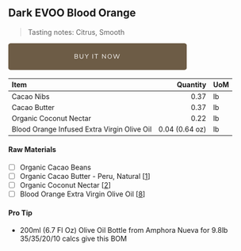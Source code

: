 ## Dark EVOO Blood Orange
> Tasting notes: Citrus, Smooth

[![Buy Now](/assets/images/buy-now.png "Buy Now")](https://shop.osocra.com/collections/bars/products/21121816)

| Item | Quantity | UoM  |
| :---     | ---:    | :--- |
| Cacao Nibs  | 0.37    | lb    |
| Cacao Butter   | 0.37    | lb    |
| Organic Coconut Nectar    | 0.22      | lb      |
| Blood Orange Infused Extra Virgin Olive Oil     | 0.04 (0.64 oz)     | lb      |

#### Raw Materials
- [ ] Organic Cacao Beans
- [ ] Organic Cacao Butter - Peru, Natural [[1](/vendors)]
- [ ] Organic Coconut Nectar [[2](/vendors)]
- [ ] Blood Orange Extra Virgin Olive Oil [[8](/vendors)]

#### Pro Tip
- 200ml (6.7 Fl Oz) Olive Oil Bottle from Amphora Nueva for 9.8lb 35/35/20/10 calcs give this BOM
